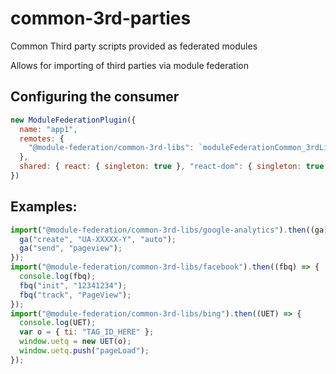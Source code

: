 # common-3rd-parties
Common Third party scripts provided as federated modules


Allows for importing of third parties via module federation 

## Configuring the consumer
```js
new ModuleFederationPlugin({
  name: "app1",
  remotes: {
    "@module-federation/common-3rd-libs": `moduleFederationCommon_3rdLibs@https://unpkg.com/@module-federation/common-3rd-libs@1.0.4/dist/browser/remote-entry.js`,
  },
  shared: { react: { singleton: true }, "react-dom": { singleton: true } },
})
```


## Examples: 
```js
import("@module-federation/common-3rd-libs/google-analytics").then((ga) => {
  ga("create", "UA-XXXXX-Y", "auto");
  ga("send", "pageview");
});
import("@module-federation/common-3rd-libs/facebook").then((fbq) => {
  console.log(fbq);
  fbq("init", "12341234");
  fbq("track", "PageView");
});
import("@module-federation/common-3rd-libs/bing").then((UET) => {
  console.log(UET);
  var o = { ti: "TAG_ID_HERE" };
  window.uetq = new UET(o);
  window.uetq.push("pageLoad");
});
```
